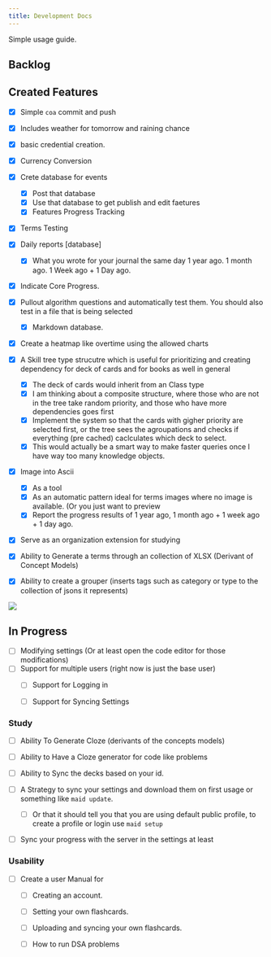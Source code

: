 ```yaml
---
title: Development Docs
---
```


Simple usage guide.


## Backlog


## Created Features

- [x] Simple `coa` commit and push
- [x] Includes weather for tomorrow and raining chance
- [x] basic credential creation.
- [x] Currency Conversion
- [x] Crete database for events
  - [x] Post that database
  - [x] Use that database to get publish and edit faetures
  - [x] Features Progress Tracking
- [x] Terms Testing
- [x] Daily reports [database]
  - [x] What you wrote for your journal the same day 1 year ago. 1 month ago. 1 Week ago + 1 Day ago.
- [x] Indicate Core Progress.
- [x] Pullout algorithm questions and automatically test them. You should also test in a file that is being selected 
  - [x] Markdown database.
- [x] Create a heatmap like overtime using the allowed charts
- [x] A Skill tree type strucutre which is useful for prioritizing and creating dependency for deck of cards and for books as well in general
  - [x] The deck of cards would inherit from an Class type
  - [x] I am thinking about a composite structure, where those who are not in the tree take random priority, and those who have more dependencies goes first
  - [x] Implement the system so that the cards with gigher priority are selected first, or the tree sees the agroupations and checks if everything (pre cached) caclculates which deck to select.
  - [x] This would actually be a smart way to make faster queries once I have way too many knowledge objects.
- [x] Image into Ascii
  - [x] As a tool
  - [x] As an automatic pattern ideal for terms images where no image is available. (Or you just want to preview 
  - [x] Report the progress results of 1 year ago, 1 month ago + 1 week ago + 1 day ago.
- [x] Serve as an organization extension for studying
- [x] Ability to Generate a terms through an collection of XLSX (Derivant of Concept Models)
- [x] Ability to create a grouper (inserts tags such as category or type to the collection of jsons it represents)


![](https://i.ibb.co/X3pgKJX/128-128.png)


## In Progress

- [ ] Modifying settings (Or at least open the code editor for those modifications)
- [ ] Support for multiple users (right now is just the base user)
  - [ ] Support for Logging in
  - [ ] Support for Syncing Settings


### Study

- [ ] Ability To Generate Cloze (derivants of the concepts models)
- [ ] Ability to Have a Cloze generator for code like problems
- [ ] Ability to Sync the decks based on your id.
- [ ] A Strategy to sync your settings and download them on first usage or something like `maid update`. 
  - [ ] Or that it should tell you that you are using default public profile, to create a profile or login use `maid setup`
- [ ] Sync your progress with the server in the settings at least


### Usability

- [ ] Create  a user Manual for
  - [ ] Creating an account.
  - [ ] Setting your own flashcards.
  - [ ] Uploading and syncing your own flashcards.
  - [ ] How to run DSA problems
















